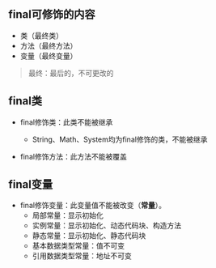 ## final可修饰的内容
- 类（最终类）
- 方法（最终方法）
- 变量（最终变量）

> 最终：最后的，不可更改的

## final类
- final修饰类：此类不能被继承
   * String、Math、System均为final修饰的类，不能被继承

- final修饰方法：此方法不能被覆盖

## final变量
- final修饰变量：此变量值不能被改变（**常量**）。
  - 局部常量：显示初始化
  - 实例常量：显示初始化、动态代码块、构造方法
  - 静态常量：显示初始化、静态代码块
  - 基本数据类型常量：值不可变
  - 引用数据类型常量：地址不可变